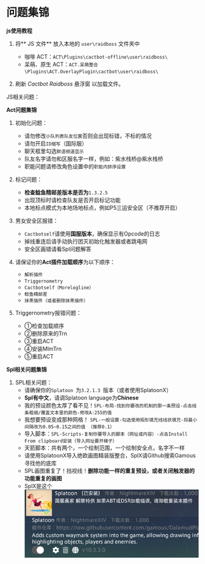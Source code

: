 # 问题集锦

**js使用教程**
 
1. 将** JS 文件** 放入本地的 `user\raidboss` 文件夹中
    - 咖啡 ACT：`ACT\Plugins\cactbot-offline\user\raidboss\`
    - 呆萌、原生 ACT：`ACT.呆萌整合\Plugins\ACT.OverlayPlugin\cactbot\user\raidboss\`

2. 刷新 _Cactbot Raidboss_ 悬浮窗 以加载文件。

JS相关问题：

**Act问题集锦**

1. 初始化问题：
    - 请勿修改`小队列表队友位置`否则会出现标错，不标的情况
    - 请勿开启`ID缩写`（国际服）
    - 聊天框里勾选`默语频道显示`
    - 队友名字请勿和区服名字一样，例如：紫水栈桥@紫水栈桥
    - 职能问题请修改角色设置中的`职能内排序设置`

2. 标记问题：
    - **检查鲶鱼精邮差版本是否为**`1.3.2.5`
    - 出现顶标时请检查队友是否开启标记功能
    - 本地标点模式为本地场地标点，例如P5三运安全区（不推荐开启）

3. 男女安全区报错：  
    - `Cactbotself`请使用**国服版本**，确保显示有Opcode的日志
    - 掉线重连后请手动执行团灭初始化触发器或者跳电网
    - 安全区画错请看Spl问题解答

4. 请保证你的**Act插件加载顺序**为以下顺序：
    - `解析插件 `
    - `Triggernometry`
    - `Cactbotself（Morelogline）`
    - `鲶鱼精邮差`
    - `抹茶插件（或者删除抹茶插件）`

5. Triggernometry报错问题：
    - ①检查加载顺序 
    - ②删除原来的Trn
    - ③重启ACT 
    - ④安装MlmTrn 
    - ⑤重启ACT 

**Spl相关问题集锦**

1. SPL相关问题：
    - 请确保你的`Splatoon `为`3.2.1.3 `版本（或者使用SplatoonX）
    - **Spl有中文**，请调Splatoon language为**Chinese**
    - 我的预设颜色太厚了看不见！`SPL-布局-找到你要改的机制的那一条预设-点击线条粗细/覆盖文本里的颜色-修改A:255的值 `
    - 我想要预设变成那种网格！ `SPL-一般设置-勾选使用矩形填充线线状填充-将最小间隔改为0.05~0.15之间的值 （推荐0.1）`
    - 导入脚本：`SPL-Scripts-复制你要导入的脚本（网址或内容）-点击Install From clipboard安装（导入网址要开梯子）`
    - 天箭脚本：共有两个，一个绘制范围，一个绘制安全点，名字不一样
    - 请使用SplatoonX导入绝欧画图精装版整合，SplX请Github搜索Gamous寻找他的底库
    - SPL画图重复了！挡视线！**删除功能一样的重复预设，或者关闭触发器的功能重复的画图**
    - SplX是这个<img src="https://github.com/LintoWilr/ReadMe/blob/main/1.png">



